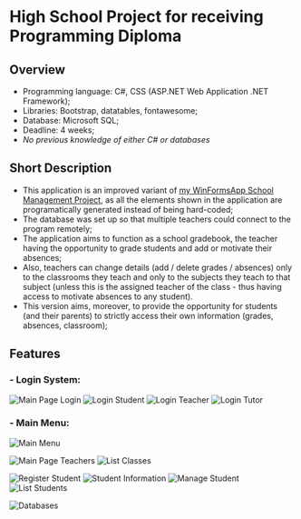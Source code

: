 # High School Project for receiving Programming Diploma
## Overview
- Programming language: C#, CSS (ASP.NET Web Application .NET Framework); 
- Libraries: Bootstrap, datatables, fontawesome;
- Database: Microsoft SQL;
- Deadline: 4 weeks;
- *No previous knowledge of either C# or databases*

## Short Description
- This application is an improved variant of [my WinFormsApp School Management Project](https://github.com/mircea-negrau/High-School-Class-Management-Project), as all the elements shown in the application are programatically generated instead of being hard-coded;
- The database was set up so that multiple teachers could connect to the program remotely;
- The application aims to function as a school gradebook, the teacher having the opportunity to grade students and add or motivate their absences;
- Also, teachers can change details (add / delete grades / absences) only to the classrooms they teach and only to the subjects they teach to that subject (unless this is the assigned teacher of the class - thus having access to motivate absences to any student). 
- This version aims, moreover, to provide the opportunity for students (and their parents) to strictly access their own information (grades, absences, classroom);

## Features
### - Login System:
![Main Page Login](/images/login_page.PNG)
![Login Student](/images/student_login.PNG) ![Login Teacher](/images/teacher_login.PNG) ![Login Tutor](/images/tutor_login.PNG)

### - Main Menu:
![Main Menu](/images/main_page.PNG)

![Main Page Teachers](/images/teacher_main_page.PNG)
![List Classes](/images/classes_list.PNG)

![Register Student](/images/student_registration.PNG)
![Student Information](/images/student_information.PNG)
![Manage Student](/images/manage_student.PNG)
![List Students](/images/student_listing.PNG)
  
![Databases](/images/database.PNG)

